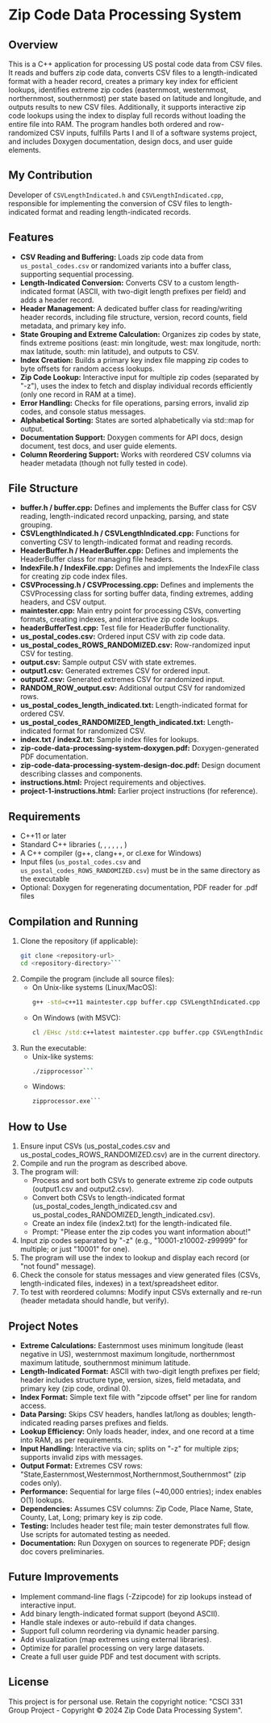 # Zip Code Data Processing System

## Overview
This is a C++ application for processing US postal code data from CSV files. It reads and buffers zip code data, converts CSV files to a length-indicated format with a header record, creates a primary key index for efficient lookups, identifies extreme zip codes (easternmost, westernmost, northernmost, southernmost) per state based on latitude and longitude, and outputs results to new CSV files. Additionally, it supports interactive zip code lookups using the index to display full records without loading the entire file into RAM. The program handles both ordered and row-randomized CSV inputs, fulfills Parts I and II of a software systems project, and includes Doxygen documentation, design docs, and user guide elements.

## My Contribution
Developer of `CSVLengthIndicated.h` and `CSVLengthIndicated.cpp`, responsible for implementing the conversion of CSV files to length-indicated format and reading length-indicated records.

## Features
- **CSV Reading and Buffering:** Loads zip code data from `us_postal_codes.csv` or randomized variants into a buffer class, supporting sequential processing.
- **Length-Indicated Conversion:** Converts CSV to a custom length-indicated format (ASCII, with two-digit length prefixes per field) and adds a header record.
- **Header Management:** A dedicated buffer class for reading/writing header records, including file structure, version, record counts, field metadata, and primary key info.
- **State Grouping and Extreme Calculation:** Organizes zip codes by state, finds extreme positions (east: min longitude, west: max longitude, north: max latitude, south: min latitude), and outputs to CSV.
- **Index Creation:** Builds a primary key index file mapping zip codes to byte offsets for random access lookups.
- **Zip Code Lookup:** Interactive input for multiple zip codes (separated by "-z"), uses the index to fetch and display individual records efficiently (only one record in RAM at a time).
- **Error Handling:** Checks for file operations, parsing errors, invalid zip codes, and console status messages.
- **Alphabetical Sorting:** States are sorted alphabetically via std::map for output.
- **Documentation Support:** Doxygen comments for API docs, design document, test docs, and user guide elements.
- **Column Reordering Support:** Works with reordered CSV columns via header metadata (though not fully tested in code).

## File Structure
- **buffer.h / buffer.cpp:** Defines and implements the Buffer class for CSV reading, length-indicated record unpacking, parsing, and state grouping.
- **CSVLengthIndicated.h / CSVLengthIndicated.cpp:** Functions for converting CSV to length-indicated format and reading records.
- **HeaderBuffer.h / HeaderBuffer.cpp:** Defines and implements the HeaderBuffer class for managing file headers.
- **IndexFile.h / IndexFile.cpp:** Defines and implements the IndexFile class for creating zip code index files.
- **CSVProcessing.h / CSVProcessing.cpp:** Defines and implements the CSVProcessing class for sorting buffer data, finding extremes, adding headers, and CSV output.
- **maintester.cpp:** Main entry point for processing CSVs, converting formats, creating indexes, and interactive zip code lookups.
- **headerBufferTest.cpp:** Test file for HeaderBuffer functionality.
- **us_postal_codes.csv:** Ordered input CSV with zip code data.
- **us_postal_codes_ROWS_RANDOMIZED.csv:** Row-randomized input CSV for testing.
- **output.csv:** Sample output CSV with state extremes.
- **output1.csv:** Generated extremes CSV for ordered input.
- **output2.csv:** Generated extremes CSV for randomized input.
- **RANDOM_ROW_output.csv:** Additional output CSV for randomized rows.
- **us_postal_codes_length_indicated.txt:** Length-indicated format for ordered CSV.
- **us_postal_codes_RANDOMIZED_length_indicated.txt:** Length-indicated format for randomized CSV.
- **index.txt / index2.txt:** Sample index files for lookups.
- **zip-code-data-processing-system-doxygen.pdf:** Doxygen-generated PDF documentation.
- **zip-code-data-processing-system-design-doc.pdf:** Design document describing classes and components.
- **instructions.html:** Project requirements and objectives.
- **project-1-instructions.html:** Earlier project instructions (for reference).

## Requirements
- C++11 or later
- Standard C++ libraries (<iostream>, <fstream>, <string>, <map>, <vector>, <sstream>, <iomanip>)
- A C++ compiler (g++, clang++, or cl.exe for Windows)
- Input files (`us_postal_codes.csv` and `us_postal_codes_ROWS_RANDOMIZED.csv`) must be in the same directory as the executable
- Optional: Doxygen for regenerating documentation, PDF reader for .pdf files

## Compilation and Running
1. Clone the repository (if applicable):
	```bash
	git clone <repository-url>
	cd <repository-directory>```
2. Compile the program (include all source files):
	- On Unix-like systems (Linux/MacOS):
		```bash
		g++ -std=c++11 maintester.cpp buffer.cpp CSVLengthIndicated.cpp HeaderBuffer.cpp IndexFile.cpp CSVProcessing.cpp -o zipprocessor```
	- On Windows (with MSVC):
		```cmd
		cl /EHsc /std:c++latest maintester.cpp buffer.cpp CSVLengthIndicated.cpp HeaderBuffer.cpp IndexFile.cpp CSVProcessing.cpp /Fe:zipprocessor.exe```
3. Run the executable:
	- Unix-like systems:
		```bash
		./zipprocessor```
	- Windows:
		```cmd
		zipprocessor.exe```

## How to Use
1. Ensure input CSVs (us_postal_codes.csv and us_postal_codes_ROWS_RANDOMIZED.csv) are in the current directory.
2. Compile and run the program as described above.
3. The program will:
	- Process and sort both CSVs to generate extreme zip code outputs (output1.csv and output2.csv).
	- Convert both CSVs to length-indicated format (us_postal_codes_length_indicated.csv and us_postal_codes_RANDOMIZED_length_indicated.csv).
	- Create an index file (index2.txt) for the length-indicated file.
	- Prompt: "Please enter the zip codes you want information about!"
4. Input zip codes separated by "-z" (e.g., "10001-z10002-z99999" for multiple; or just "10001" for one).
5. The program will use the index to lookup and display each record (or "not found" message).
6. Check the console for status messages and view generated files (CSVs, length-indicated files, indexes) in a text/spreadsheet editor.
7. To test with reordered columns: Modify input CSVs externally and re-run (header metadata should handle, but verify).

## Project Notes
- **Extreme Calculations:** Easternmost uses minimum longitude (least negative in US), westernmost maximum longitude, northernmost maximum latitude, southernmost minimum latitude.
- **Length-Indicated Format:** ASCII with two-digit length prefixes per field; header includes structure type, version, sizes, field metadata, and primary key (zip code, ordinal 0).
- **Index Format:** Simple text file with "zipcode offset" per line for random access.
- **Data Parsing:** Skips CSV headers, handles lat/long as doubles; length-indicated reading parses prefixes and fields.
- **Lookup Efficiency:** Only loads header, index, and one record at a time into RAM, as per requirements.
- **Input Handling:** Interactive via cin; splits on "-z" for multiple zips; supports invalid zips with messages.
- **Output Format:** Extremes CSV rows: "State,Easternmost,Westernmost,Northernmost,Southernmost" (zip codes only).
- **Performance:** Sequential for large files (~40,000 entries); index enables O(1) lookups.
- **Dependencies:** Assumes CSV columns: Zip Code, Place Name, State, County, Lat, Long; primary key is zip code.
- **Testing:** Includes header test file; main tester demonstrates full flow. Use scripts for automated testing as needed.
- **Documentation:** Run Doxygen on sources to regenerate PDF; design doc covers preliminaries.

## Future Improvements
- Implement command-line flags (-Zzipcode) for zip lookups instead of interactive input.
- Add binary length-indicated format support (beyond ASCII).
- Handle stale indexes or auto-rebuild if data changes.
- Support full column reordering via dynamic header parsing.
- Add visualization (map extremes using external libraries).
- Optimize for parallel processing on very large datasets.
- Create a full user guide PDF and test document with scripts.

## License
This project is for personal use. Retain the copyright notice: "CSCI 331 Group Project - Copyright © 2024 Zip Code Data Processing System".